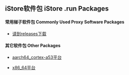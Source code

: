 ## iStore软件包 iStore .run Packages

#### 常用梯子软件包 Commonly Used Proxy Software Packages

* [请到releases下载](https://github.com/bcseputetto/Are-u-ok/releases/tag/iStoreOS)


#### 其它软件包 Other Packages

* [aarch64_cortex-a53平台](./apps/README.md)

* [x86_64平台](./x86/README.md)

